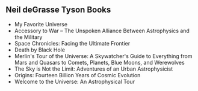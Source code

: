 <h2> Neil deGrasse Tyson Books</h2>

<ul>

                             

 <li><a target="_blank" href="https://github.com/manjunath5496/Neil-deGrasse-Tyson-Books/blob/master/tyson(1).pdf" style="text-decoration:none;">My Favorite
Universe</a></li>

 <li><a target="_blank" href="https://github.com/manjunath5496/Neil-deGrasse-Tyson-Books/blob/master/tyson(2).pdf" style="text-decoration:none;">Accessory to War – The Unspoken Alliance Between Astrophysics and the Military</a></li>

<li><a target="_blank" href="https://github.com/manjunath5496/Neil-deGrasse-Tyson-Books/blob/master/tyson(3).pdf" style="text-decoration:none;"> Space Chronicles: Facing the Ultimate Frontier</a></li>
 <li><a target="_blank" href="https://github.com/manjunath5496/Neil-deGrasse-Tyson-Books/blob/master/tyson(4).pdf" style="text-decoration:none;">Death by Black Hole</a></li>                              
<li><a target="_blank" href="https://github.com/manjunath5496/Neil-deGrasse-Tyson-Books/blob/master/tyson(5).pdf" style="text-decoration:none;"> Merlin's Tour of the Universe: A Skywatcher's Guide to Everything from Mars and Quasars to Comets, Planets, Blue Moons, and Werewolves</a></li>
<li><a target="_blank" href="https://github.com/manjunath5496/Neil-deGrasse-Tyson-Books/blob/master/tyson(6).pdf" style="text-decoration:none;">The Sky is Not the Limit: Adventures of an Urban Astrophysicist</a></li>
 <li><a target="_blank" href="https://github.com/manjunath5496/Neil-deGrasse-Tyson-Books/blob/master/tyson(7).pdf" style="text-decoration:none;">Origins: Fourteen Billion Years of Cosmic Evolution</a></li>

 <li><a target="_blank" href="https://github.com/manjunath5496/Neil-deGrasse-Tyson-Books/blob/master/tyson(8).pdf" style="text-decoration:none;">Welcome to the Universe: An Astrophysical Tour</a></li>
                    
 
 </ul>
